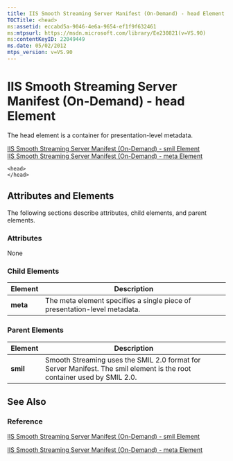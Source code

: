 ```yaml
---
title: IIS Smooth Streaming Server Manifest (On-Demand) - head Element
TOCTitle: <head>
ms:assetid: eccabd5a-9046-4e6a-9654-ef1f9f632461
ms:mtpsurl: https://msdn.microsoft.com/library/Ee230821(v=VS.90)
ms:contentKeyID: 22049449
ms.date: 05/02/2012
mtps_version: v=VS.90
---
```


# IIS Smooth Streaming Server Manifest (On-Demand) - head Element

The head element is a container for presentation-level metadata.

[IIS Smooth Streaming Server Manifest (On-Demand) - smil Element](iis-smooth-streaming-server-manifest-on-demand-smil-element.md)  
  [IIS Smooth Streaming Server Manifest (On-Demand) - meta Element](iis-smooth-streaming-server-manifest-on-demand-meta-element.md)  

    <head>
    </head>

## Attributes and Elements

The following sections describe attributes, child elements, and parent elements.

### Attributes

None

### Child Elements

|Element|Description|
|--- |--- |
|**meta**|The meta element specifies a single piece of presentation-level metadata.|

### Parent Elements

|Element|Description|
|--- |--- |
|**smil**|Smooth Streaming uses the SMIL 2.0 format for Server Manifest. The smil element is the root container used by SMIL 2.0.|

## See Also

### Reference

[IIS Smooth Streaming Server Manifest (On-Demand) - smil Element](iis-smooth-streaming-server-manifest-on-demand-smil-element.md)

[IIS Smooth Streaming Server Manifest (On-Demand) - meta Element](iis-smooth-streaming-server-manifest-on-demand-meta-element.md)
